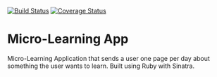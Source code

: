 [![Build Status](https://travis-ci.com/Betty-Kebenei/micro-learning-app.svg?branch=master)](https://travis-ci.com/Betty-Kebenei/micro-learning-app)
[![Coverage Status](https://coveralls.io/repos/github/Betty-Kebenei/micro-learning-app/badge.svg?branch=master)](https://coveralls.io/github/Betty-Kebenei/micro-learning-app?branch=master)

# Micro-Learning App
Micro-Learning Application that sends a user one page per day about something the user wants to learn. Built using Ruby with Sinatra.

